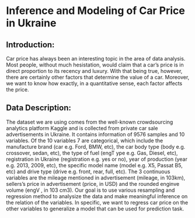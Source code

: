 # Inference and Modeling of Car Price in Ukraine
## Introduction:
Car price has always been an interesting topic in the area of data analysis. Most people, without much hesistation, would claim that a car’s price is in direct proportion to its recency and luxury. With that being true, however, there are certainly other factors that determine the value of a car. Moreover, we want to know how exactly, in a quantitative sense, each factor affects the price.
## Data Description:
The dataset we are using comes from the well-known crowdsourcing analytics platform Kaggle and is collected from private car sale advertisements in Ukraine. It contains information of 9576 samples and 10 variables. Of the 10 variables 7 are categorical, which include the manufacture brand (car e.g. Ford, BMW, etc), the car body type (body e.g. crossover, sedan, etc), the type of fuel (engT ype e.g. Gas, Diesel, etc), registration in Ukraine (registration e.g. yes or no), year of production (year e.g. 2013, 2009, etc), the specific model name (model e.g. X5, Passat B5, etc) and drive type (drive e.g. front, rear, full, etc). The 3 continuous variables are the mileage mentioned in advertisement (mileage, in 103km), sellers’s price in advertisement (price, in USD) and the rounded enginve volume (engV , in 103 cm3). Our goal is to use various resampling and regression method to analysize the data and make meaningful inference on the relation of the variables. In specific, we want to regress car price on the other variables to generalize a model that can be used for prediction task.
